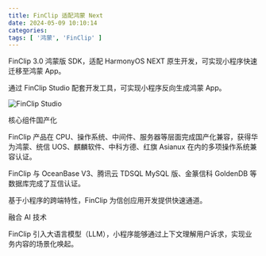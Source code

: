 ```yaml
---
title: FinClip 适配鸿蒙 Next
date: 2024-05-09 10:10:14
categories:
tags: [ '鸿蒙', 'FinClip' ]
---
```


FinClip 3.0 鸿蒙版 SDK，适配 HarmonyOS NEXT 原生开发，可实现小程序快速迁移至鸿蒙 App。

通过 FinClip Studio 配套开发工具，可实现小程序反向生成鸿蒙 App。

![FinClip Studio](https://pics0.baidu.com/feed/5bafa40f4bfbfbed9e654fed241ce138aec31f59.jpeg@f_auto?token=b497edf38cde4703ffaaf25cbe5efd41)

核心组件国产化

FinClip 产品在 CPU、操作系统、中间件、服务器等层面完成国产化兼容，获得华为鸿蒙、统信 UOS、麒麟软件、中科方德、红旗 Asianux 在内的多项操作系统兼容认证。

FinClip 与 OceanBase V3、腾讯云 TDSQL MySQL 版、金篆信科 GoldenDB 等数据库完成了互信认证。

基于小程序的跨端特性，FinClip 为信创应用开发提供快速通道。

融合 AI 技术

FinClip 引入大语言模型（LLM），小程序能够通过上下文理解用户诉求，实现业务内容的场景化唤起。